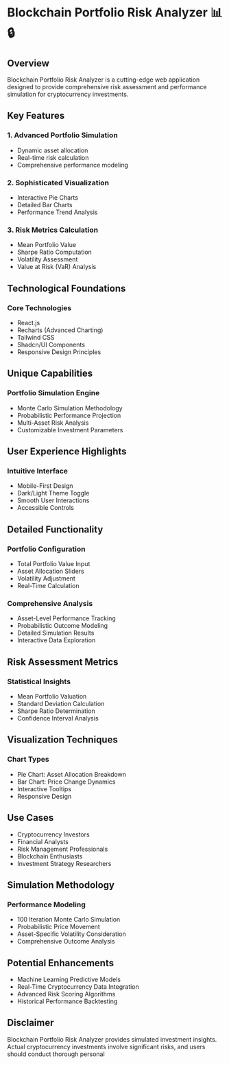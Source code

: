 # Blockchain Portfolio Risk Analyzer 📊🔒

## Overview

Blockchain Portfolio Risk Analyzer is a cutting-edge web application designed to provide comprehensive risk assessment and performance simulation for cryptocurrency investments.

## Key Features

### 1. Advanced Portfolio Simulation
- Dynamic asset allocation
- Real-time risk calculation
- Comprehensive performance modeling

### 2. Sophisticated Visualization
- Interactive Pie Charts
- Detailed Bar Charts
- Performance Trend Analysis

### 3. Risk Metrics Calculation
- Mean Portfolio Value
- Sharpe Ratio Computation
- Volatility Assessment
- Value at Risk (VaR) Analysis

## Technological Foundations

### Core Technologies
- React.js
- Recharts (Advanced Charting)
- Tailwind CSS
- Shadcn/UI Components
- Responsive Design Principles

## Unique Capabilities

### Portfolio Simulation Engine
- Monte Carlo Simulation Methodology
- Probabilistic Performance Projection
- Multi-Asset Risk Analysis
- Customizable Investment Parameters

## User Experience Highlights

### Intuitive Interface
- Mobile-First Design
- Dark/Light Theme Toggle
- Smooth User Interactions
- Accessible Controls

## Detailed Functionality

### Portfolio Configuration
- Total Portfolio Value Input
- Asset Allocation Sliders
- Volatility Adjustment
- Real-Time Calculation

### Comprehensive Analysis
- Asset-Level Performance Tracking
- Probabilistic Outcome Modeling
- Detailed Simulation Results
- Interactive Data Exploration

## Risk Assessment Metrics

### Statistical Insights
- Mean Portfolio Valuation
- Standard Deviation Calculation
- Sharpe Ratio Determination
- Confidence Interval Analysis

## Visualization Techniques

### Chart Types
- Pie Chart: Asset Allocation Breakdown
- Bar Chart: Price Change Dynamics
- Interactive Tooltips
- Responsive Design

## Use Cases

- Cryptocurrency Investors
- Financial Analysts
- Risk Management Professionals
- Blockchain Enthusiasts
- Investment Strategy Researchers

## Simulation Methodology

### Performance Modeling
- 100 Iteration Monte Carlo Simulation
- Probabilistic Price Movement
- Asset-Specific Volatility Consideration
- Comprehensive Outcome Analysis

## Potential Enhancements

- Machine Learning Predictive Models
- Real-Time Cryptocurrency Data Integration
- Advanced Risk Scoring Algorithms
- Historical Performance Backtesting

## Disclaimer

Blockchain Portfolio Risk Analyzer provides simulated investment insights. Actual cryptocurrency investments involve significant risks, and users should conduct thorough personal